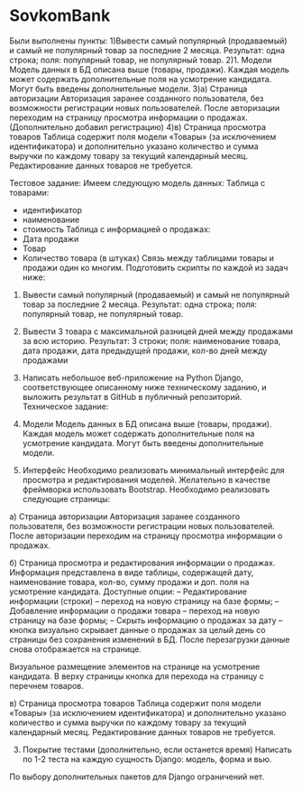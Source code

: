 # SovkomBank
Были выполнены пункты: 1)Вывести самый популярный (продаваемый) и самый не популярный товар за последние 2 месяца.
Результат: одна строка; поля: популярный товар, не популярный товар.
2)1. Модели
Модель данных в БД описана выше (товары, продажи). 
Каждая модель может содержать дополнительные поля на усмотрение кандидата. Могут быть введены дополнительные модели. 
3)а) Страница авторизации
Авторизация заранее созданного пользователя, без возможности регистрации новых пользователей. После авторизации переходим на страницу просмотра информации о продажах. (Дополнительно добавил регистрацию)
4)в) Страница просмотра товаров
Таблица содержит поля модели «Товары» (за исключением идентификатора) и дополнительно указано количество и сумма выручки по каждому товару за текущий календарный месяц. Редактирование данных товаров не требуется.


Тестовое задание:
Имеем следующую модель данных:
Таблица с товарами:
 - идентификатор 
 - наименование 
- стоимость
Таблица с информацией о продажах:
- Дата продажи
- Товар
- Количество товара (в штуках)
Связь между таблицами товары и продажи один ко многим.
 Подготовить скрипты по каждой из задач ниже:
1. Вывести самый популярный (продаваемый) и самый не популярный товар за последние 2 месяца.
Результат: одна строка; поля: популярный товар, не популярный товар.

2. Вывести 3 товара с максимальной разницей дней между продажами за всю историю.
Результат: 3 строки; поля: наименование товара, дата продажи, дата предыдущей продажи,
кол-во дней между продажами 

3. Написать небольшое веб-приложение на Python Django, соответствующее описанному ниже техническому заданию, и выложить результат в GitHub в публичный репозиторий.
Техническое задание:
1. Модели
Модель данных в БД описана выше (товары, продажи). 
Каждая модель может содержать дополнительные поля на усмотрение кандидата. Могут быть введены дополнительные модели. 
2. Интерфейс
Необходимо реализовать минимальный интерфейс для просмотра и редактирования моделей. Желательно в качестве фреймворка использовать Bootstrap. Необходимо реализовать следующие страницы:

а) Страница авторизации
Авторизация заранее созданного пользователя, без возможности регистрации новых пользователей. После авторизации переходим на страницу просмотра информации о продажах.

б) Страница просмотра и редактирования информации о продажах.
Информация представлена в виде таблицы, содержащей дату, наименование товара, кол-во, сумму продажи и доп. поля на усмотрение кандидата. Доступные опции:
– Редактирование информации (строки) – переход на новую страницу на базе формы;
– Добавление информации о продажи товара – переход на новую страницу на базе формы;
– Скрыть информацию о продажах за дату – кнопка визуально скрывает данные о продажах за целый день со страницы без сохранения изменений в БД. После перезагрузки данные снова отображается на странице. 

Визуальное размещение элементов на странице на усмотрение кандидата. В верху страницы кнопка для перехода на страницу с перечнем товаров.

в) Страница просмотра товаров
Таблица содержит поля модели «Товары» (за исключением идентификатора) и дополнительно указано количество и сумма выручки по каждому товару за текущий календарный месяц. Редактирование данных товаров не требуется.

3. Покрытие тестами (дополнительно, если останется время)
Написать по 1-2 теста на каждую сущность Django: модель, форма и вью.

По выбору дополнительных пакетов для Django ограничений нет.
